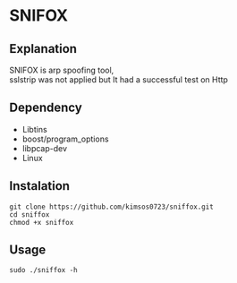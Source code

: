 # SNIFOX

## Explanation

SNIFOX is arp spoofing tool,\
sslstrip was not applied but It had a successful test on Http



## Dependency

 - Libtins 
 - boost/program_options
 - libpcap-dev
 - Linux 

## Instalation
    git clone https://github.com/kimsos0723/sniffox.git
    cd sniffox
    chmod +x sniffox


## Usage
    sudo ./sniffox -h